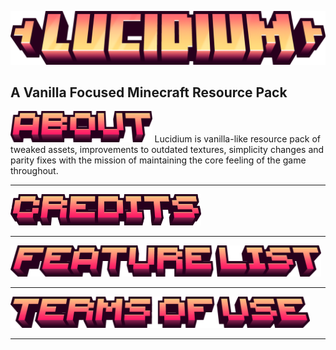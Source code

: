 ![Lucidium - Title](/gallery/text/lucidium-title.png)
## A Vanilla Focused Minecraft Resource Pack

<img src="/gallery/text/about.png" alt="credits" height="50"> 
Lucidium is vanilla-like resource pack of tweaked assets, improvements to outdated textures, simplicity changes and parity fixes with the mission of maintaining the core feeling of the game throughout. 
<hr>

<img src="/gallery/text/credits.png" alt="credits" height="50">
<hr>

<img src="/gallery/text/feature-list.png" alt="credits" height="50">
<hr>

<img src="/gallery/text/terms-of-use.png" alt="credits" height="50">
<hr>
